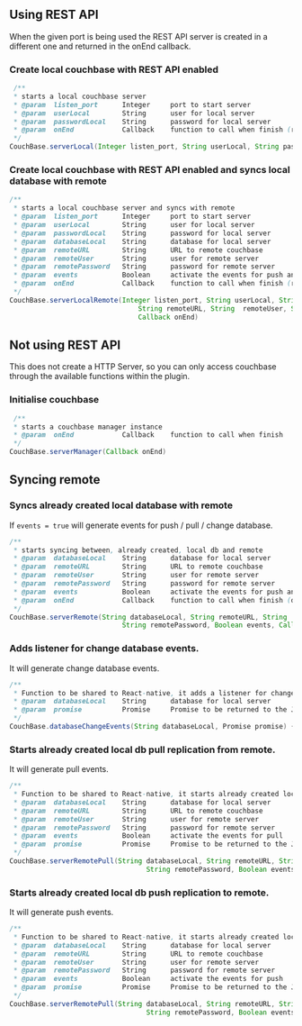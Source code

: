 ## Using REST API
When the given port is being used the REST API server is created in a different one and returned in the onEnd callback.

### Create local couchbase with REST API enabled
```java
 /** 
 * starts a local couchbase server
 * @param  listen_port      Integer     port to start server
 * @param  userLocal        String      user for local server
 * @param  passwordLocal    String      password for local server
 * @param  onEnd            Callback    function to call when finish (recieves port being used: function(int))
 */
CouchBase.serverLocal(Integer listen_port, String userLocal, String passwordLocal, Callback onEnd)
```
### Create local couchbase with REST API enabled and syncs local database with remote
```java 
/**
 * starts a local couchbase server and syncs with remote
 * @param  listen_port      Integer     port to start server
 * @param  userLocal        String      user for local server
 * @param  passwordLocal    String      password for local server
 * @param  databaseLocal    String      database for local server
 * @param  remoteURL        String      URL to remote couchbase
 * @param  remoteUser       String      user for remote server
 * @param  remotePassword   String      password for remote server
 * @param  events           Boolean     activate the events for push and pull
 * @param  onEnd            Callback    function to call when finish (recieves port being used: function(int))
 */
CouchBase.serverLocalRemote(Integer listen_port, String userLocal, String passwordLocal, String databaseLocal,
                                String remoteURL, String  remoteUser, String remotePassword, Boolean events,
                                Callback onEnd)
```
## Not using REST API
This does not create a HTTP Server, so you can only access couchbase through the available functions within the plugin.
### Initialise couchbase
```java
 /** 
 * starts a couchbase manager instance
 * @param  onEnd            Callback    function to call when finish
 */
CouchBase.serverManager(Callback onEnd)
```

## Syncing remote

### Syncs already created local database with remote
If `events = true` will generate events for push / pull / change database.
```java
/**
 * starts syncing between, already created, local db and remote
 * @param  databaseLocal    String      database for local server
 * @param  remoteURL        String      URL to remote couchbase
 * @param  remoteUser       String      user for remote server
 * @param  remotePassword   String      password for remote server
 * @param  events           Boolean     activate the events for push and pull
 * @param  onEnd            Callback    function to call when finish (doesnt recieve any value: function(void))
 */
CouchBase.serverRemote(String databaseLocal, String remoteURL, String  remoteUser,
                            String remotePassword, Boolean events, Callback onEnd) {
```

### Adds listener for change database events.
It will generate change database events.
```java
/**
 * Function to be shared to React-native, it adds a listener for change events in database
 * @param  databaseLocal    String      database for local server
 * @param  promise          Promise     Promise to be returned to the JavaScript engine.
 */
CouchBase.databaseChangeEvents(String databaseLocal, Promise promise) {
```

### Starts already created local db pull replication from remote.
It will generate pull events.
```java
/**
 * Function to be shared to React-native, it starts already created local db pull replication from remote
 * @param  databaseLocal    String      database for local server
 * @param  remoteURL        String      URL to remote couchbase
 * @param  remoteUser       String      user for remote server
 * @param  remotePassword   String      password for remote server
 * @param  events           Boolean     activate the events for pull
 * @param  promise          Promise     Promise to be returned to the JavaScript engine.
 */
CouchBase.serverRemotePull(String databaseLocal, String remoteURL, String  remoteUser,
                                  String remotePassword, Boolean events, Promise promise) {
```

### Starts already created local db push replication to remote.
It will generate push events.
```java
/**
 * Function to be shared to React-native, it starts already created local db push replication to remote
 * @param  databaseLocal    String      database for local server
 * @param  remoteURL        String      URL to remote couchbase
 * @param  remoteUser       String      user for remote server
 * @param  remotePassword   String      password for remote server
 * @param  events           Boolean     activate the events for push
 * @param  promise          Promise     Promise to be returned to the JavaScript engine.
 */
CouchBase.serverRemotePull(String databaseLocal, String remoteURL, String  remoteUser,
                                  String remotePassword, Boolean events, Promise promise) {
```
